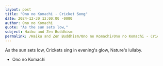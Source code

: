```yaml
---
layout: post
title: "Ono no Komachi - Cricket Song"
date: 2024-12-30 12:00:00 -0000
author: Ono no Komachi
quote: "As the sun sets low,"
subject: Haiku and Zen Buddhism
permalink: /Haiku and Zen Buddhism/Ono no Komachi/Ono no Komachi - Cricket Song
---
```


As the sun sets low,
Crickets sing in evening's glow,
Nature's lullaby.

- Ono no Komachi
